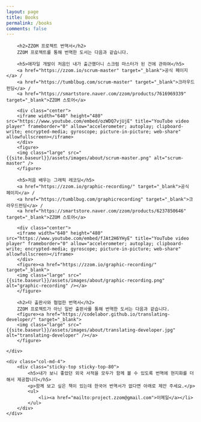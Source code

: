 ```yaml
---
layout: page
title: Books
permalink: /books
comments: false
---
```


<div class="row justify-content-between">
    <div class="col-md-8 pr-5">

        <h2>ZZOM 프로젝트 번역서</h2>
        ZZOM 프로젝트를 통해 번역한 도서는 다음과 같습니다.

        <h5>애자일 개발이 처음인 내가 출근했더니 스크럼 마스터가 된 건에 관하여</h5>        
        <a href="https://zzom.io/scrum-master" target="_blank">공식 페이지</a> / 
        <a href="https://tumblbug.com/scrum-master" target="_blank">크라우드펀딩</a> / 
        <a href="https://smartstore.naver.com/zzom/products/7616969339" target="_blank">ZZOM 스토어</a>

        <div class="center">
        <iframe width="640" height="480" src="https://www.youtube.com/embed/ozWDQ7vjUjE" title="YouTube video player" frameborder="0" allow="accelerometer; autoplay; clipboard-write; encrypted-media; gyroscope; picture-in-picture; web-share" allowfullscreen></iframe>
        </div>
        <figure>
        <img class="large" src="{{site.baseurl}}/assets/images/about/scrum-master.png" alt="scrum-master" />
        </figure>

        <h5>처음 배우는 그래픽 레코딩</h5>
        <a href="https://zzom.io/graphic-recording/" target="_blank">공식 페이지</a> / 
        <a href="https://tumblbug.com/graphicrecording" target="_blank">크라우드펀딩</a> / 
        <a href="https://smartstore.naver.com/zzom/products/6237850646" target="_blank">ZZOM 스토어</a>

        <div class="center">
        <iframe width="640" height="480" src="https://www.youtube.com/embed/fJAt2H6YHyE" title="YouTube video player" frameborder="0" allow="accelerometer; autoplay; clipboard-write; encrypted-media; gyroscope; picture-in-picture; web-share" allowfullscreen></iframe>
        </div>
        <figure><a href="https://zzom.io/graphic-recording/" target="_blank">        
        <img class="large" src="{{site.baseurl}}/assets/images/about/graphic-recording.png" alt="graphic-recording" /></a>
        </figure>

        <h2>타 출판사와 협업한 번역서</h2>
        ZZOM 프로젝트가 아닌 일반 출판사를 통해 번역한 도서는 다음과 같습니다.
        <figure><a href="https://codelabor.github.io/translating-developer/" target="_blank">        
        <img class="large" src="{{site.baseurl}}/assets/images/about/translating-developer.jpg" alt="translating-developer" /></a>
        </figure>

    </div>

    <div class="col-md-4">
        <div class="sticky-top sticky-top-80">
            <h5>내가 보니 좋았던 외국 서적을 모두가 함께 볼 수 있도록 번역에 현지화를 더해서 제공합니다</h5>
            <p>함께 보고 싶은 책이 있는데 한국어 번역서가 없다면 아래로 제안 주세요.</p>
            <ul>           
                <li><a href="mailto:project.zzom@gmail.com">이메일</a></li>
            </ul>
        </div>
    </div>
</div>
